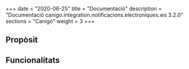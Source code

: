 +++
date        = "2020-06-25"
title       = "Documentació"
description = "Documentació canigo.integration.notificacions.electroniques.ws 3.2.0"
sections    = "Canigó"
weight      = 3
+++

## Propòsit



## Funcionalitats

